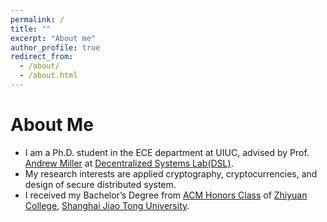 ```yaml
---
permalink: /
title: ""
excerpt: "About me"
author_profile: true
redirect_from: 
  - /about/
  - /about.html
---
```


# About Me
* I am a Ph.D. student in the ECE department at UIUC, advised by Prof. [Andrew Miller](https://soc1024.ece.illinois.edu) at [Decentralized Systems Lab(DSL)](https://decentralize.ece.illinois.edu).
* My research interests are applied cryptography, cryptocurrencies, and design of secure distributed system.
* I received my Bachelor’s Degree from [ACM Honors Class](https://acm.sjtu.edu.cn/home) of [Zhiyuan College](https://zhiyuan.sjtu.edu.cn/html/zhiyuan/index.php), [Shanghai Jiao Tong University](http://en.sjtu.edu.cn/).